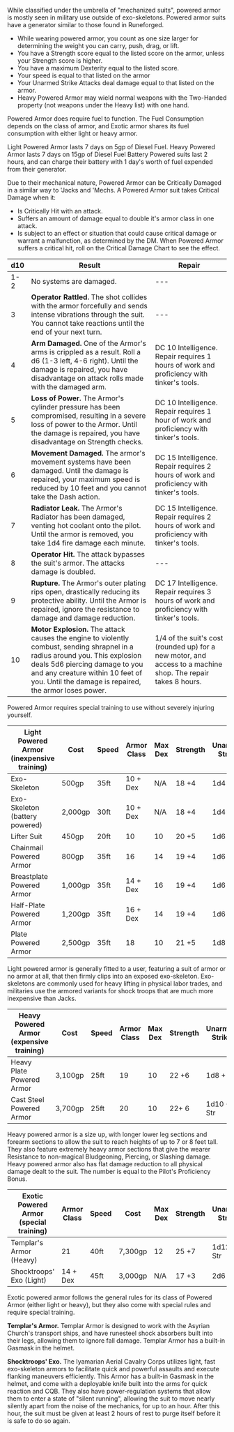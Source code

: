 While classified under the umbrella of "mechanized suits", powered armor is mostly seen in military use outside of exo-skeletons. Powered armor suits have a generator similar to those found in Runeforged. 

- While wearing powered armor, you count as one size larger for determining the weight you can carry, push, drag, or lift.
- You have a Strength score equal to the listed score on the armor, unless your Strength score is higher.
- You have a maximum Dexterity equal to the listed score.
- Your speed is equal to that listed on the armor
- Your Unarmed Strike Attacks deal damage equal to that listed on the armor.
- Heavy Powered Armor may wield normal weapons with the Two-Handed property (not weapons under the Heavy list) with one hand.

Powered Armor does require fuel to function. The Fuel Consumption depends on the class of armor, and Exotic armor shares its fuel consumption with either light or heavy armor.

Light Powered Armor lasts 7 days on 5gp of Diesel Fuel.
Heavy Powered Armor lasts 7 days on 15gp of Diesel Fuel
Battery Powered suits last 2 hours, and can charge their battery with 1 day's worth of fuel expended from their generator.

Due to their mechanical nature, Powered Armor can be Critically Damaged in a similar way to 'Jacks and 'Mechs. A Powered Armor suit takes Critical Damage when it:
- Is Critically Hit with an attack.
- Suffers an amount of damage equal to double it's armor class in one attack.
- Is subject to an effect or situation that could cause critical damage or warrant a malfunction, as determined by the DM.
When Powered Armor suffers a critical hit, roll on the Critical Damage Chart to see the effect.


| d10 | Result                                                                                                                                                                                                                                                        | Repair                                                                                                       |
| --- | ------------------------------------------------------------------------------------------------------------------------------------------------------------------------------------------------------------------------------------------------------------- | ------------------------------------------------------------------------------------------------------------ |
| 1-2 | No systems are damaged.                                                                                                                                                                                                                                       | ---                                                                                                          |
| 3   | **Operator Rattled.** The shot collides with the armor forcefully and sends intense vibrations through the suit. You cannot take reactions until the end of your next turn.                                                                                   | ---                                                                                                          |
| 4   | **Arm Damaged.** One of the Armor's arms is crippled as a result. Roll a d6 (1-3 left, 4-6 right). Until the damage is repaired, you have disadvantage on attack rolls made with the damaged arm.                                                             | DC 10 Intelligence. Repair requires 1 hours of work and proficiency with tinker's tools.                     |
| 5   | **Loss of Power.** The Armor's cylinder pressure has been compromised, resulting in a severe loss of power to the Armor. Until the damage is repaired, you have disadvantage on Strength checks.                                                              | DC 10 Intelligence. Repair requires 1 hour of work and proficiency with tinker's tools.                      |
| 6   | **Movement Damaged.** The armor's movement systems have been damaged. Until the damage is repaired, your maximum speed is reduced by 10 feet and you cannot take the Dash action.                                                                             | DC 15 Intelligence. Repair requires 2 hours of work and proficiency with tinker's tools.                     |
| 7   | **Radiator Leak.** The Armor's Radiator has been damaged, venting hot coolant onto the pilot. Until the armor is removed, you take 1d4 fire damage each minute.                                                                                               | DC 15 Intelligence. Repair requires 2 hours of work and proficiency with tinker's tools.                     |
| 8   | **Operator Hit.** The attack bypasses the suit's armor. The attacks damage is doubled.                                                                                                                                                                        | ---                                                                                                          |
| 9   | **Rupture.** The Armor's outer plating rips open, drastically reducing its protective ability. Until the Armor is repaired, ignore the resistance to damage and damage reduction.                                                                             | DC 17 Intelligence. Repair requires 3 hours of work and proficiency with tinker's tools.                     |
| 10  | **Motor Explosion.** The attack causes the engine to violently combust, sending shrapnel in a radius around you. This explosion deals 5d6 piercing damage to you and any creature within 10 feet of you. Until the damage is repaired, the armor loses power. | 1/4 of the suit's cost (rounded up) for a new motor, and access to a machine shop. The repair takes 8 hours. |
Powered Armor requires special training to use without severely injuring yourself.

| Light Powered Armor (inexpensive training) | Cost    | Speed | Armor Class | Max Dex | Strength | Unarmed Strike | Stealth | Weight |
| ------------------------------------------ | ------- | ----- | ----------- | ------- | -------- | -------------- | ------- | ------ |
| Exo-Skeleton                               | 500gp   | 35ft  | 10 + Dex    | N/A     | 18 +4    | 1d4 + Str      | Disadv. | 60lbs  |
| Exo-Skeleton (battery powered)             | 2,000gp | 30ft  | 10 + Dex    | N/A     | 18 +4    | 1d4 + Str      | N/A     | 80lbs  |
| Lifter Suit                                | 450gp   | 20ft  | 10          | 10      | 20 +5    | 1d6 + Str      | Disadv  | 100lbs |
| Chainmail Powered Armor                    | 800gp   | 35ft  | 16          | 14      | 19 +4    | 1d6 + Str      | Disadv  | 110lbs |
| Breastplate Powered Armor                  | 1,000gp | 35ft  | 14 + Dex    | 16      | 19 +4    | 1d6 + Str      | Disadv  | 100lbs |
| Half-Plate Powered Armor                   | 1,200gp | 35ft  | 16 + Dex    | 14      | 19 +4    | 1d6 + Str      | Disadv  | 150lbs |
| Plate Powered Armor                        | 2,500gp | 35ft  | 18          | 10      | 21 +5    | 1d8 + Str      | Disadv  | 250lbs |
Light powered armor is generally fitted to a user, featuring a suit of armor or no armor at all, that then firmly clips into an exposed exo-skeleton. Exo-skeletons are commonly used for heavy lifting in physical labor trades, and militaries use the armored variants for shock troops that are much more inexpensive than Jacks.

| Heavy Powered Armor (expensive training) | Cost    | Speed | Armor Class | Max Dex | Strength | Unarmed Strike | Stealth | Weight |
| ---------------------------------------- | ------- | ----- | ----------- | ------- | -------- | -------------- | ------- | ------ |
| Heavy Plate Powered Armor                | 3,100gp | 25ft  | 19          | 10      | 22 +6    | 1d8 + Str      | Disadv  | 400lbs |
| Cast Steel Powered Armor                 | 3,700gp | 25ft  | 20          | 10      | 22+ 6    | 1d10 + Str     | Disadv  | 500lbs |
Heavy powered armor is a size up, with longer lower leg sections and forearm sections to allow the suit to reach heights of up to 7 or 8 feet tall. They also feature extremely heavy armor sections that give the wearer Resistance to non-magical Bludgeoning, Piercing, or Slashing damage. Heavy powered armor also has flat damage reduction to all physical damage dealt to the suit. The number is equal to the Pilot's Proficiency Bonus.

| Exotic Powered Armor (special training) | Armor Class | Speed | Cost    | Max Dex | Strength | Unarmed Strike | Stealth   | Weight |
| --------------------------------------- | ----------- | ----- | ------- | ------- | -------- | -------------- | --------- | ------ |
| Templar's Armor (Heavy)                 | 21          | 40ft  | 7,300gp | 12      | 25 +7    | 1d12 + Str     | Disadv    | 760lbs |
| Shocktroops' Exo (Light)                | 14 + Dex    | 45ft  | 3,000gp | N/A     | 17 +3    | 2d6 + Str      | See below | 75lbs  |
Exotic powered armor follows the general rules for its class of Powered Armor (either light or heavy), but they also come with special rules and require special training.

**Templar's Armor.** Templar Armor is designed to work with the Asyrian Church's transport ships, and have runesteel shock absorbers built into their legs, allowing them to ignore fall damage. Templar Armor has a built-in Gasmask in the helmet.

**Shocktroops' Exo.** The Iyamarian Aerial Cavalry Corps utilizes light, fast exo-skeleton armors to facilitate quick and powerful assaults and execute flanking maneuvers efficiently. This Armor has a built-in Gasmask in the helmet, and come with a deployable knife built into the arms for quick reaction and CQB. They also have power-regulation systems that allow them to enter a state of "silent running", allowing the suit to move nearly silently apart from the noise of the mechanics, for up to an hour. After this hour, the suit must be given at least 2 hours of rest to purge itself before it is safe to do so again.